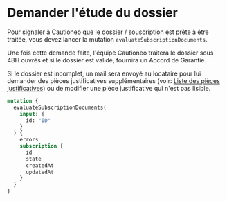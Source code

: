 # Demander l'étude du dossier

Pour signaler à Cautioneo que le dossier / souscription est prête à être traitée, vous devez lancer la mutation `evaluateSubscriptionDocuments`.

Une fois cette demande faite, l'équipe Cautioneo traitera le dossier sous 48H ouvrés et si le dossier est validé, fournira un Accord de Garantie.

Si le dossier est incomplet, un mail sera envoyé au locataire pour lui demander des pièces justificatives supplémentaires (voir: [Liste des pièces justificatives](liste-de-documents.md)) ou de modifier une pièce justificative qui n'est pas lisible.

```graphql
mutation {
  evaluateSubscriptionDocuments(
    input: { 
      id: "ID" 
    }
  ) {
    errors
    subscription {
      id
      state
      createdAt
      updatedAt
    }
  }
}
```
